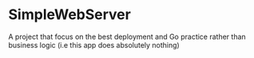# SimpleWebServer
A project that focus on the best deployment and Go practice rather than business logic (i.e this app does absolutely nothing)
